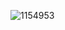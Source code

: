 ![1154953](https://user-images.githubusercontent.com/59734602/196021501-34ead36a-5763-440d-a602-41392a448799.jpg)
